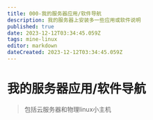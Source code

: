```yaml
---
title: 000-我的服务器应用/软件导航
description: 我的服务器上安装多一些应用或软件说明
published: true
date: 2023-12-12T03:34:45.059Z
tags: mine-linux
editor: markdown
dateCreated: 2023-12-12T03:34:45.059Z
---
```


# 我的服务器应用/软件导航
> 包括云服务器和物理linux小主机